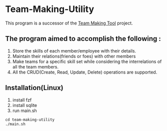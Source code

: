 # Team-Making-Utility

This program is a successor of the [Team Making Tool](https://github.com/arysinh/Team-Making-Tool/tree/main) project.

## The program aimed to accomplish the following :
1. Store the skills of each member/employee with their details.
2. Maintain their relations(friends or foes) with other members
3. Make teams for a specific skill set while considering the interrelations of all the
team members.
4. All the CRUD(Create, Read, Update, Delete) operations are supported.

## Installation(Linux)

1. install fzf
2. install sqlite
3. run main.sh
```shell
cd team-making-utility
./main.sh

